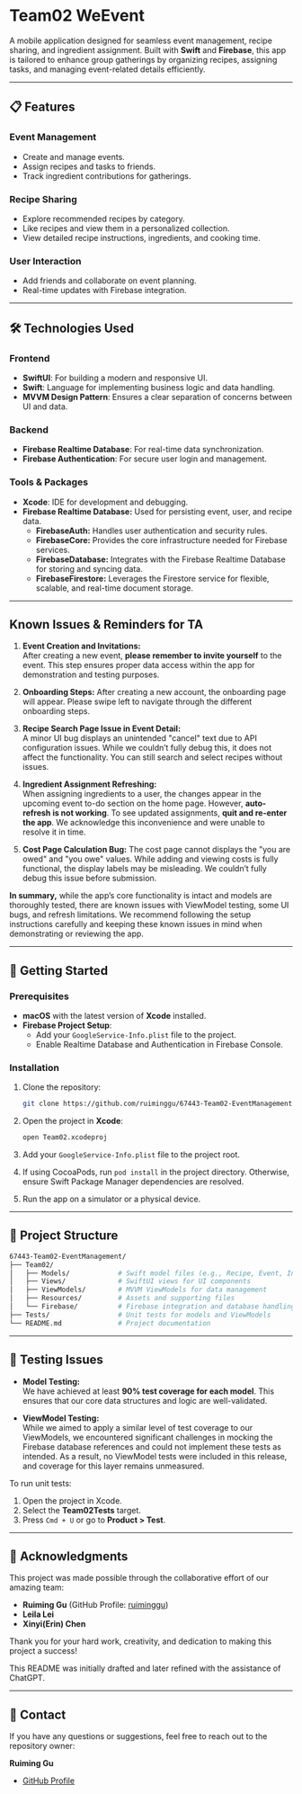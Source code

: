 Team02 WeEvent
=======================

A mobile application designed for seamless event management, recipe sharing, and ingredient assignment. Built with **Swift** and **Firebase**, this app is tailored to enhance group gatherings by organizing recipes, assigning tasks, and managing event-related details efficiently.

* * * * *

📋 Features
-----------

### Event Management

-   Create and manage events.
-   Assign recipes and tasks to friends.
-   Track ingredient contributions for gatherings.

### Recipe Sharing

-   Explore recommended recipes by category.
-   Like recipes and view them in a personalized collection.
-   View detailed recipe instructions, ingredients, and cooking time.

### User Interaction

-   Add friends and collaborate on event planning.
-   Real-time updates with Firebase integration.

* * * * *

🛠️ Technologies Used
---------------------

### Frontend

-   **SwiftUI**: For building a modern and responsive UI.
-   **Swift**: Language for implementing business logic and data handling.
-   **MVVM Design Pattern**: Ensures a clear separation of concerns between UI and data.

### Backend

-   **Firebase Realtime Database**: For real-time data synchronization.
-   **Firebase Authentication**: For secure user login and management.

### Tools & Packages

-   **Xcode**: IDE for development and debugging.
-   **Firebase Realtime Database:** Used for persisting event, user, and recipe data.
    - **FirebaseAuth:** Handles user authentication and security rules.
    - **FirebaseCore:** Provides the core infrastructure needed for Firebase services.
    - **FirebaseDatabase:** Integrates with the Firebase Realtime Database for storing and syncing data.
    - **FirebaseFirestore:** Leverages the Firestore service for flexible, scalable, and real-time document storage.

* * * * *
## Known Issues & Reminders for TA
1. **Event Creation and Invitations:**  
   After creating a new event, **please remember to invite yourself** to the event. This step ensures proper data access within the app for demonstration and testing purposes.

2. **Onboarding Steps:**
    After creating a new account, the onboarding page will appear. Please swipe left to navigate through the different onboarding steps.

3. **Recipe Search Page Issue in Event Detail:**  
   A minor UI bug displays an unintended "cancel" text due to API configuration issues. While we couldn’t fully debug this, it does not affect the functionality. You can still search and select recipes without issues.

4. **Ingredient Assignment Refreshing:**  
   When assigning ingredients to a user, the changes appear in the upcoming event to-do section on the home page. However, **auto-refresh is not working**. To see updated assignments, **quit and re-enter the app**. We acknowledge this inconvenience and were unable to resolve it in time.

5. **Cost Page Calculation Bug:**
   The cost page cannot displays the "you are owed" and "you owe" values. While adding and viewing costs is fully functional, the display labels may be misleading. We couldn’t fully debug this issue before submission.

**In summary,** while the app’s core functionality is intact and models are thoroughly tested, there are known issues with ViewModel testing, some UI bugs, and refresh limitations. We recommend following the setup instructions carefully and keeping these known issues in mind when demonstrating or reviewing the app.

* * * * *

🚀 Getting Started
------------------

### Prerequisites

-   **macOS** with the latest version of **Xcode** installed.
-   **Firebase Project Setup**:
    -   Add your `GoogleService-Info.plist` file to the project.
    -   Enable Realtime Database and Authentication in Firebase Console.

### Installation

1.  Clone the repository:

    ```bash
    git clone https://github.com/ruiminggu/67443-Team02-EventManagement.git

2.  Open the project in **Xcode**:

    ```bash
    open Team02.xcodeproj
    
3.  Add your `GoogleService-Info.plist` file to the project root.
4. If using CocoaPods, run `pod install` in the project directory. Otherwise, ensure Swift Package Manager dependencies are resolved.
5.  Run the app on a simulator or a physical device.

* * * * *

📂 Project Structure
--------------------

```bash
67443-Team02-EventManagement/
├── Team02/
│   ├── Models/            # Swift model files (e.g., Recipe, Event, Ingredient)
│   ├── Views/             # SwiftUI views for UI components
│   ├── ViewModels/        # MVVM ViewModels for data management
│   ├── Resources/         # Assets and supporting files
│   └── Firebase/          # Firebase integration and database handling
├── Tests/                 # Unit tests for models and ViewModels
└── README.md              # Project documentation
```

* * * * *


🧪 Testing Issues
----------------
- **Model Testing:**  
  We have achieved at least **90% test coverage for each model**. This ensures that our core data structures and logic are well-validated.

- **ViewModel Testing:**  
While we aimed to apply a similar level of test coverage to our ViewModels, we encountered significant challenges in mocking the Firebase database references and could not implement these tests as intended. As a result, no ViewModel tests were included in this release, and coverage for this layer remains unmeasured.

To run unit tests:

1.  Open the project in Xcode.
2.  Select the **Team02Tests** target.
3.  Press `Cmd + U` or go to **Product > Test**.

* * * * *
🤝 Acknowledgments
------------------

This project was made possible through the collaborative effort of our amazing team:

-   **Ruiming Gu** (GitHub Profile: [ruiminggu](https://github.com/ruiminggu))
-   **Leila Lei**
-   **Xinyi(Erin) Chen**

Thank you for your hard work, creativity, and dedication to making this project a success!

This README was initially drafted and later refined with the assistance of ChatGPT.
* * * * *

📧 Contact
----------

If you have any questions or suggestions, feel free to reach out to the repository owner:

**Ruiming Gu**

-   [GitHub Profile](https://github.com/ruiminggu)
